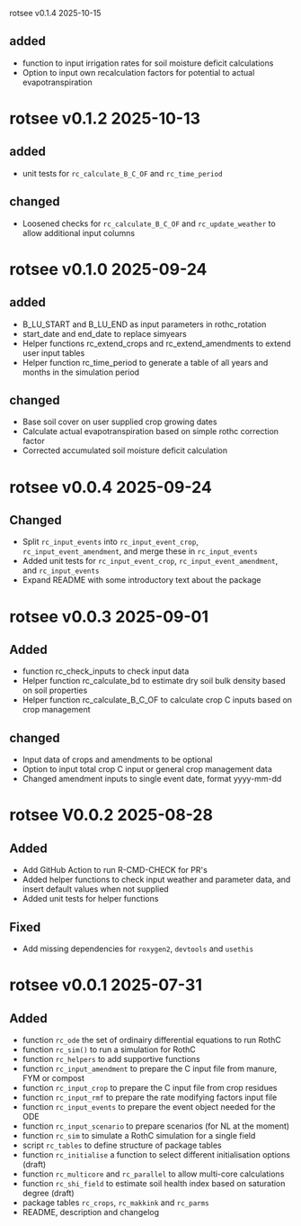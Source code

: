rotsee v0.1.4 2025-10-15

## added
* function to input irrigation rates for soil moisture deficit calculations
* Option to input own recalculation factors for potential to actual evapotranspiration


# rotsee v0.1.2 2025-10-13
## added
* unit tests for `rc_calculate_B_C_OF` and `rc_time_period`

## changed
* Loosened checks for `rc_calculate_B_C_OF` and `rc_update_weather` to allow additional input columns

# rotsee v0.1.0 2025-09-24
## added
* B_LU_START and B_LU_END as input parameters in rothc_rotation
* start_date and end_date to replace simyears
* Helper functions rc_extend_crops and rc_extend_amendments to extend user input tables
* Helper function rc_time_period to generate a table of all years and months in the simulation period

## changed
* Base soil cover on user supplied crop growing dates
* Calculate actual evapotranspiration based on simple rothc correction factor
* Corrected accumulated soil moisture deficit calculation

# rotsee v0.0.4 2025-09-24
## Changed
* Split `rc_input_events` into `rc_input_event_crop`, `rc_input_event_amendment`, and merge these in `rc_input_events`
* Added unit tests for `rc_input_event_crop`, `rc_input_event_amendment`, and `rc_input_events`
* Expand README with some introductory text about the package
  
# rotsee v0.0.3 2025-09-01
## Added
* function rc_check_inputs to check input data
* Helper function rc_calculate_bd to estimate dry soil bulk density based on soil properties
* Helper function rc_calculate_B_C_OF to calculate crop C inputs based on crop management

## changed
* Input data of crops and amendments to be optional
* Option to input total crop C input or general crop management data
* Changed amendment inputs to single event date, format yyyy-mm-dd

# rotsee V0.0.2 2025-08-28

## Added
* Add GitHub Action to run R-CMD-CHECK for PR's
* Added helper functions to check input weather and parameter data, and insert default values when not supplied
* Added unit tests for helper functions

## Fixed
* Add missing dependencies for `roxygen2`, `devtools` and `usethis`

# rotsee v0.0.1 2025-07-31

## Added
* function `rc_ode` the set of ordinairy differential equations to run RothC
* function `rc_sim()` to run a simulation for RothC
* function `rc_helpers` to add supportive functions
* function `rc_input_amendment` to prepare the C input file from manure, FYM or compost
* function `rc_input_crop` to prepare the C input file from crop residues
* function `rc_input_rmf` to prepare the rate modifying factors input file
* function `rc_input_events` to prepare the event object needed for the ODE
* function `rc_input_scenario` to prepare scenarios (for NL at the moment)
* function `rc_sim` to simulate a RothC simulation for a single field
* script `rc_tables` to define structure of package tables
* function `rc_initialise` a function to select different initialisation options (draft)
* function `rc_multicore` and `rc_parallel` to allow multi-core calculations
* function `rc_shi_field` to estimate soil health index based on saturation degree (draft)
* package tables `rc_crops`, `rc_makkink` and `rc_parms`
* README, description and changelog
